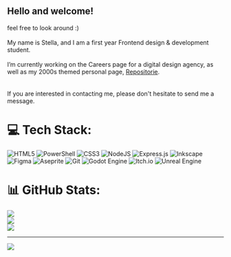 
## Hello and welcome!<br> 
feel free to look around :)<br><br>My name is Stella, and I am a first year Frontend design & development student. <br/><br> I’m currently working on the Careers page for a digital design agency, as well as my 2000s themed personal page, [Repositorie](https://misspastelwitch.github.io/repositorie/).<br/><br><br>If you are interested in contacting me, please don't hesitate to send me a message.<br>


# 💻 Tech Stack:
![HTML5](https://img.shields.io/badge/html5-%23E34F26.svg?style=flat&logo=html5&logoColor=white) ![PowerShell](https://img.shields.io/badge/PowerShell-%235391FE.svg?style=flat&logo=powershell&logoColor=white) ![CSS3](https://img.shields.io/badge/css3-%231572B6.svg?style=flat&logo=css3&logoColor=white) ![NodeJS](https://img.shields.io/badge/node.js-6DA55F?style=flat&logo=node.js&logoColor=white) ![Express.js](https://img.shields.io/badge/express.js-%23404d59.svg?style=flat&logo=express&logoColor=%2361DAFB) ![Inkscape](https://img.shields.io/badge/Inkscape-e0e0e0?style=flat&logo=inkscape&logoColor=080A13) ![Figma](https://img.shields.io/badge/figma-%23F24E1E.svg?style=flat&logo=figma&logoColor=white) ![Aseprite](https://img.shields.io/badge/Aseprite-FFFFFF?style=flat&logo=Aseprite&logoColor=#7D929E) ![Git](https://img.shields.io/badge/git-%23F05033.svg?style=flat&logo=git&logoColor=white) ![Godot Engine](https://img.shields.io/badge/GODOT-%23FFFFFF.svg?style=flat&logo=godot-engine) ![Itch.io](https://img.shields.io/badge/Itch-%23FF0B34.svg?style=flat&logo=Itch.io&logoColor=white) ![Unreal Engine](https://img.shields.io/badge/unrealengine-%23313131.svg?style=flat&logo=unrealengine&logoColor=white)
# 📊 GitHub Stats:
![](https://github-readme-stats.vercel.app/api?username=misspastelwitch&theme=synthwave&hide_border=false&include_all_commits=false&count_private=false)<br/>
![](https://nirzak-streak-stats.vercel.app/?user=misspastelwitch&theme=synthwave&hide_border=false)<br/>
![](https://github-readme-stats.vercel.app/api/top-langs/?username=misspastelwitch&theme=synthwave&hide_border=false&include_all_commits=false&count_private=false&layout=compact)

---
[![](https://visitcount.itsvg.in/api?id=misspastelwitch&icon=5&color=5)](https://visitcount.itsvg.in)



